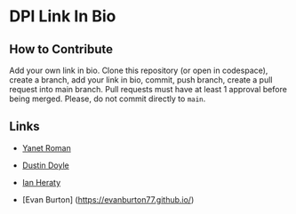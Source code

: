# DPI Link In Bio

## How to Contribute
Add your own link in bio. Clone this repository (or open in codespace), create a branch, add your link in bio, commit, push branch, create a pull request into main branch. Pull requests must have at least 1 approval before being merged. Please, do not commit directly to `main`. 


## Links






- [Yanet Roman](https://yanettechprep.github.io)

- [Dustin Doyle](https://dantexkilljoy.github.io)
- [Ian Heraty](https://heratyian.github.io/)
- [Evan Burton] (https://evanburton77.github.io/)

